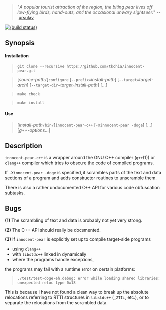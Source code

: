 > "*A popular tourist attraction of the region, the biting pear lives off low-flying birds, hand-outs, and the occasional unwary sightseer.*" --&nbsp;[ursulav](http://ursulav.deviantart.com/art/The-Biting-Pear-of-Salamanca-29677500)

[![(build status)](https://travis-ci.org/tkchia/innocent-pear.svg?branch=master)](https://travis-ci.org/tkchia/innocent-pear)

## Synopsis

#### Installation

> `git clone --recursive https://github.com/tkchia/innocent-pear.git`

> [*source-path*`/`]`configure` [`--prefix=`*install-path*] [`--target=`*target-arch*] [`--target-dir=`*target-install-path*] [...]

> `make check`

> `make install`

#### Use

> [*install-path*`/bin/`]`innocent-pear-c++` [`-Xinnocent-pear -doge`] [...] [*g++-options*...]

## Description

`innocent-pear-c++` is a wrapper around the GNU C++ compiler (`g++`(1)) or `clang++` compiler which tries to obscure the code of compiled programs.

If `-Xinnocent-pear -doge` is specified, it scrambles parts of the text and data sections of a program and adds constructor routines to unscramble them.

There is also a rather undocumented C++ API for various code obfuscation subtasks.

## Bugs

**(1)** The scrambling of text and data is probably not yet very strong.

**(2)** The C++ API should really be documented.

**(3)** If `innocent-pear` is explicitly set up to compile target-side programs

  * using `clang++`
  * with `libstdc++` linked in dynamically
  * where the programs handle exceptions,

the programs may fail with a runtime error on certain platforms:

> `./test/test-doge-eh.debug: error while loading shared libraries: unexpected reloc type 0x18`

This is because I have not found a clean way to break up the absolute relocations referring to RTTI structures in `libstdc++` (`_ZTIi`, etc.), or to separate the relocations from the scrambled data.
